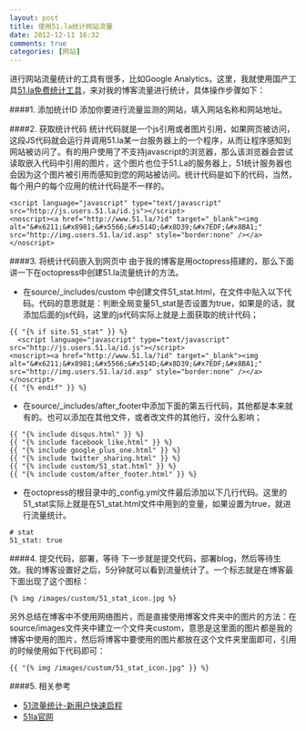 ```yaml
---
layout: post
title: 使用51.la统计网站流量
date: 2012-12-11 16:32
comments: true
categories: [网站]
---
```

进行网站流量统计的工具有很多，比如Google Analytics。这里，我就使用国产工具[51.la免费统计工具](http://www.51.la/)，来对我的博客流量进行统计，具体操作步骤如下：

<!-- more -->

####1. 添加统计ID
添加你要进行流量监测的网站，填入网站名称和网站地址。

####2. 获取统计代码
统计代码就是一个js引用或者图片引用，如果网页被访问，这段JS代码就会运行并调用51.la某一台服务器上的一个程序，从而让程序感知到网站被访问了。有的用户使用了不支持javascript的浏览器，那么该浏览器会尝试读取嵌入代码中引用的图片，这个图片也位于51.La的服务器上，51统计服务器也会因为这个图片被引用而感知到您的网站被访问。统计代码是如下的代码，当然，每个用户的每个应用的统计代码是不一样的。

```
<script language="javascript" type="text/javascript" src="http://js.users.51.la/id.js"></script>
<noscript><a href="http://www.51.la/?id" target="_blank"><img alt="&#x6211;&#x8981;&#x5566;&#x514D;&#x8D39;&#x7EDF;&#x8BA1;" src="http://img.users.51.la/id.asp" style="border:none" /></a></noscript>
```

####3. 将统计代码嵌入到网页中
由于我的博客是用octopress搭建的，那么下面讲一下在octopress中创建51.la流量统计的方法。

* 在source/_includes/custom 中创建文件51_stat.html，在文件中贴入以下代码。代码的意思就是：判断全局变量51_stat是否设置为true，如果是的话，就添加后面的js代码，这里的js代码实际上就是上面获取的统计代码；

```
{{ "{% if site.51_stat" }} %}
  <script language="javascript" type="text/javascript" src="http://js.users.51.la/id.js"></script>
<noscript><a href="http://www.51.la/?id" target="_blank"><img alt="&#x6211;&#x8981;&#x5566;&#x514D;&#x8D39;&#x7EDF;&#x8BA1;" src="http://img.users.51.la/id.asp" style="border:none" /></a></noscript>
{{ "{% endif" }} %}

```

* 在source/_includes/after_footer中添加下面的第五行代码，其他都是本来就有的。也可以添加在其他文件，或者改文件的其他行，没什么影响；

```
{{ "{% include disqus.html" }} %}
{{ "{% include facebook_like.html" }} %}
{{ "{% include google_plus_one.html" }} %}
{{ "{% include twitter_sharing.html" }} %}
{{ "{% include custom/51_stat.html" }} %}
{{ "{% include custom/after_footer.html" }} %}
```

* 在octopress的根目录中的_config.yml文件最后添加以下几行代码。这里的51_stat实际上就是在51_stat.html文件中用到的变量，如果设置为true，就进行流量统计。

```
# stat
51_stat: true
```

####4. 提交代码，部署，等待
下一步就是提交代码，部署blog，然后等待生效。我的博客设置好之后，5分钟就可以看到流量统计了。一个标志就是在博客最下面出现了这个图标：

```
{% img /images/custom/51_stat_icon.jpg %}
```

另外总结在博客中不使用网络图片，而是直接使用博客文件夹中的图片的方法：在source/images文件夹中建立一个文件夹custom，意思是这里面的图片都是我的博客中使用的图片，然后将博客中要使用的图片都放在这个文件夹里面即可，引用的时候使用如下代码即可：

```
{{ "{% img /images/custom/51_stat_icon.jpg" }} %}
```

####5. 相关参考
* [51流量统计-新用户快速启程](http://help.51.la/howto/start.asp)
* [51la官网](http://www.51.la/)